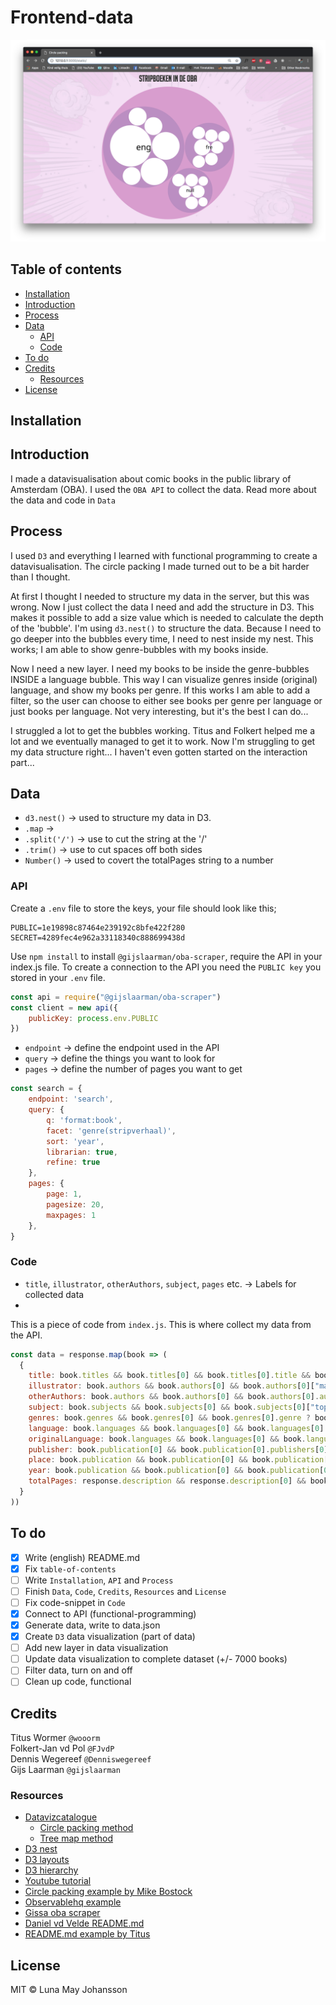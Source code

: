 # Frontend-data

![datavisje](datavizzz.png)

## Table of contents

* [Installation](#installation)
* [Introduction](#introduction)    
* [Process](#process)   
* [Data](#data)    
  * [API](#API)    
  * [Code](#code)   
* [To do](#todo)
* [Credits](#credits)
  * [Resources](#resources)
* [License](#license)

## Installation



## Introduction

I made a datavisualisation about comic books in the public library of Amsterdam (OBA). I used the `OBA API` to collect the data. Read more about the data and code in `Data`

## Process

I used `D3` and everything I learned with functional programming to create a datavisualisation. The circle packing I made turned out to be a bit harder than I thought.

At first I thought I needed to structure my data in the server, but this was wrong. Now I just collect the data I need and add the structure in D3. This makes it possible to add a size value which is needed to calculate the depth of the 'bubble'. I'm using `d3.nest()` to structure the data. Because I need to go deeper into the bubbles every time, I need to nest inside my nest. This works; I am able to show genre-bubbles with my books inside.

Now I need a new layer. I need my books to be inside the genre-bubbles INSIDE a language bubble. This way I can visualize genres inside (original) language, and show my books per genre. If this works I am able to add a filter, so the user can choose to either see books per genre per language or just books per language. Not very interesting, but it's the best I can do...

I struggled a lot to get the bubbles working. Titus and Folkert helped me a lot and we eventually managed to get it to work. Now I'm struggling to get my data structure right... I haven't even gotten started on the interaction part...

## Data

* `d3.nest()` -> used to structure my data in D3.
* `.map` ->
* `.split('/')` -> use to cut the string at the '/'
* `.trim()` -> use to cut spaces off both sides
* `Number()` -> used to covert the totalPages string to a number

### API

Create a `.env` file to store the keys, your file should look like this;

```
PUBLIC=1e19898c87464e239192c8bfe422f280
SECRET=4289fec4e962a33118340c888699438d
```

Use `npm install` to install `@gijslaarman/oba-scraper`, require the API in your index.js file. To create a connection to the API you need the `PUBLIC key` you stored in your `.env` file.

```js
const api = require("@gijslaarman/oba-scraper")
const client = new api({
    publicKey: process.env.PUBLIC
})
```

 * `endpoint` -> define the endpoint used in the API
 * `query` -> define the things you want to look for
 * `pages` -> define the number of pages you want to get

```js
const search = {
    endpoint: 'search',
    query: {
        q: 'format:book',
        facet: 'genre(stripverhaal)',
        sort: 'year',
        librarian: true,
        refine: true
    },
    pages: {
        page: 1,
        pagesize: 20,
        maxpages: 1
    },
}
```

### Code
* `title`, `illustrator`, `otherAuthors`, `subject`, `pages` etc. -> Labels for collected data
*

This is a piece of code from `index.js`. This is where collect my data from the API.
```js
const data = response.map(book => (
  {
    title: book.titles && book.titles[0] && book.titles[0].title && book.titles[0].title[0] ? book.titles[0].title[0]._ : null,
    illustrator: book.authors && book.authors[0] && book.authors[0]["main-author"] && book.authors[0]["main-author"][0] ? book.authors[0]["main-author"][0]._ : null,
    otherAuthors: book.authors && book.authors[0] && book.authors[0].author ? book.authors[0].author.map(author => ({author: author._})) : null,
    subject: book.subjects && book.subjects[0] && book.subjects[0]["topical-subject"] && book.subjects[0]["topical-subject"][0] ? book.subjects[0]["topical-subject"][0]._ : null,
    genres: book.genres && book.genres[0] && book.genres[0].genre ? book.genres[0].genre.map(genre => ({genre: genre._})) : null,
    language: book.languages && book.languages[0] && book.languages[0].language && book.languages[0].language[0] ? book.languages[0].language[0]['_'] : null,
    originalLanguage: book.languages && book.languages[0] && book.languages[0]['original-language'] ? book.languages[0]['original-language'][0]['_'] : null,
    publisher: book.publication[0] && book.publication[0].publishers[0] && book.publication[0].publishers[0].publisher[0] ? book.publication[0].publishers[0].publisher[0]._ : null,
    place: book.publication && book.publication[0] && book.publication[0].publishers && book.publication[0].publishers[0] && book.publication[0].publishers[0].publisher && book.publication[0].publishers[0].publisher[0] ? book.publication[0].publishers[0].publisher[0].$.place : null,
    year: book.publication && book.publication[0] && book.publication[0].year && book.publication[0].year[0]['_'] ? book.publication[0].year[0]['_'] : null,
    totalPages: response.description && response.description[0] && book.description[0]["physical-description"] && book.description[0]["physical-description"][0] ? book.description[0]["physical-description"][0]._ : null
  }
))
```

## To do

- [x] Write (english) README.md
- [x] Fix `table-of-contents`
- [ ] Write `Installation`, `API` and `Process`
- [ ] Finish `Data`, `Code`, `Credits`, `Resources` and `License`
- [ ] Fix code-snippet in `Code`
- [x] Connect to API (functional-programming)
- [x] Generate data, write to data.json
- [x] Create `D3` data visualization (part of data)
- [ ] Add new layer in data visualization
- [ ] Update data visualization to complete dataset (+/- 7000 books)
- [ ] Filter data, turn on and off
- [ ] Clean up code, functional

## Credits

Titus Wormer `@wooorm`    
Folkert-Jan vd Pol `@FJvdP`    
Dennis Wegereef `@Denniswegereef`    
Gijs Laarman `@gijslaarman`

### Resources

* [Datavizcatalogue](https://datavizcatalogue.com/)    
  * [Circle packing method](https://datavizcatalogue.com/methods/circle_packing.html)   
  * [Tree map method](https://datavizcatalogue.com/methods/treemap.html)    
* [D3 nest](http://learnjsdata.com/group_data.html)
* [D3 layouts](https://d3indepth.com/layouts/)
* [D3 hierarchy](https://github.com/d3/d3-hierarchy )   
* [Youtube tutorial](https://www.youtube.com/watch?v=Z0PpaI0UlkE)  
* [Circle packing example by Mike Bostock](https://bl.ocks.org/mbostock/7607535)
* [Observablehq  example](https://beta.observablehq.com/@mbostock/d3-circle-packing)   
* [Gissa oba scraper](https://www.npmjs.com/package/@gijslaarman/oba-scraper)   
* [Daniel vd Velde README.md](https://github.com/DanielvandeVelde/functional-programming#cheatsheet)
* [README.md example by Titus](https://github.com/wooorm/dictionary)

## License

MIT © Luna May Johansson

